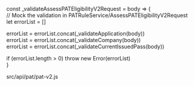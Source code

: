 const _validateAssessPATEligibilityV2Request = body => {  
  // Mock the validation in PATRuleService/AssessPATEligibilityV2Request  
  let errorList = []  
  
  errorList = errorList.concat(_validateApplication(body))  
  errorList = errorList.concat(_validateCompany(body))  
  errorList = errorList.concat(_validateCurrentIssuedPass(body))  
  
  if (errorList.length > 0) throw new Error(errorList)  
}

src/api/pat/pat-v2.js
